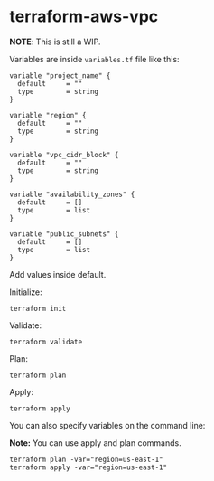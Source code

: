 # terraform-aws-vpc

**NOTE**: This is still a WIP.

Variables are inside `variables.tf` file like this:

```
variable "project_name" {
  default     = ""
  type        = string
}

variable "region" {
  default     = ""
  type        = string
}

variable "vpc_cidr_block" {
  default     = ""
  type        = string
}

variable "availability_zones" {
  default     = []
  type        = list
}

variable "public_subnets" {
  default     = []
  type        = list
}
```

Add values inside default.

Initialize:

```
terraform init
```

Validate:

```
terraform validate
```

Plan:

```
terraform plan
```

Apply:

```
terraform apply
```

You can also specify variables on the command line:

**Note:** You can use apply and plan commands.

```
terraform plan -var="region=us-east-1"
terraform apply -var="region=us-east-1"
```
